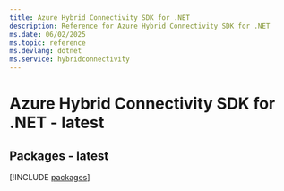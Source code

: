 ```yaml
---
title: Azure Hybrid Connectivity SDK for .NET
description: Reference for Azure Hybrid Connectivity SDK for .NET
ms.date: 06/02/2025
ms.topic: reference
ms.devlang: dotnet
ms.service: hybridconnectivity
---
```

# Azure Hybrid Connectivity SDK for .NET - latest
## Packages - latest
[!INCLUDE [packages](hybrid-connectivity-index.md)]